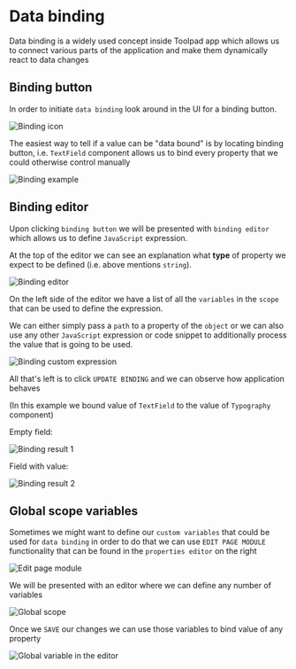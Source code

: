 # Data binding

<p class="description">
    Data binding is a widely used concept inside Toolpad app which allows us to connect various parts of the application and make them dynamically react to data changes
</p>

## Binding button

In order to initiate `data binding` look around in the UI for a binding button.

![Binding icon](/static/toolpad/data-binding-1.png)

The easiest way to tell if a value can be "data bound" is by locating binding button, i.e. `TextField` component allows us to bind every property that we could otherwise control manually

![Binding example](/static/toolpad/data-binding-2.png)

## Binding editor

Upon clicking `binding button` we will be presented with `binding editor` which allows us to define `JavaScript` expression.

At the top of the editor we can see an explanation what **type** of property we expect to be defined (i.e. above mentions `string`).

![Binding editor](/static/toolpad/data-binding-3.png)

On the left side of the editor we have a list of all the `variables` in the `scope` that can be used to define the expression.

We can either simply pass a `path` to a property of the `object` or we can also use any other `JavaScript` expression or code snippet to additionally process the value that is going to be used.

![Binding custom expression](/static/toolpad/data-binding-4.png)

All that's left is to click `UPDATE BINDING` and we can observe how application behaves

(In this example we bound value of `TextField` to the value of `Typography` component)

Empty field:

![Binding result 1](/static/toolpad/data-binding-5.png)

Field with value:

![Binding result 2](/static/toolpad/data-binding-6.png)

## Global scope variables

Sometimes we might want to define our `custom variables` that could be used for `data binding` in order to do that we can use `EDIT PAGE MODULE` functionality that can be found in the `properties editor` on the right

![Edit page module](/static/toolpad/data-binding-7.png)

We will be presented with an editor where we can define any number of variables

![Global scope](/static/toolpad/data-binding-8.png)

Once we `SAVE` our changes we can use those variables to bind value of any property

![Global variable in the editor](/static/toolpad/data-binding-9.png)
